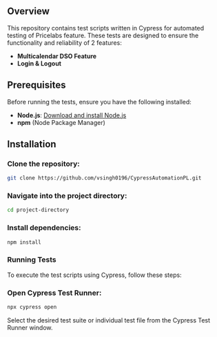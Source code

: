 ## Overview
This repository contains test scripts written in Cypress for automated testing of Pricelabs feature. These tests are designed to ensure the functionality and reliability of 2 features:

- **Multicalendar DSO Feature**
- **Login & Logout**

## Prerequisites
Before running the tests, ensure you have the following installed:

- **Node.js**:  [Download and install Node.js](https://nodejs.org/)
- **npm** (Node Package Manager)

## Installation

### Clone the repository:
```bash
git clone https://github.com/vsingh0196/CypressAutomationPL.git
```
### Navigate into the project directory:
```bash
cd project-directory
```
### Install dependencies:
```bash
npm install
```
### Running Tests
To execute the test scripts using Cypress, follow these steps:

### Open Cypress Test Runner:
```bash
npx cypress open
```
Select the desired test suite or individual test file from the Cypress Test Runner window.
